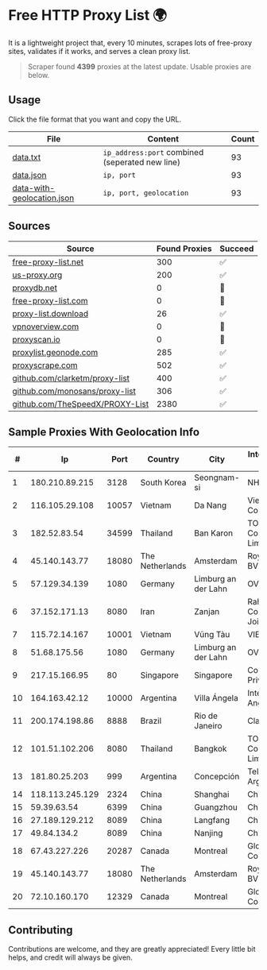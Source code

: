 
# Free HTTP Proxy List 🌍

It is a lightweight project that, every 10 minutes, scrapes lots of free-proxy sites, validates if it works, and serves a clean proxy list.


> Scraper found **4399** proxies at the latest update. Usable proxies are below.

## Usage

Click the file format that you want and copy the URL.


|File|Content|Count|
|----|-------|-----|
|[data.txt](https://raw.githubusercontent.com/themiralay/Proxy-List-World/master/data.txt)|`ip_address:port` combined (seperated new line)|93|
|[data.json](https://raw.githubusercontent.com/themiralay/Proxy-List-World/master/data.json)|`ip, port`|93|
|[data-with-geolocation.json](https://raw.githubusercontent.com/themiralay/Proxy-List-World/master/data-with-geolocation.json)|`ip, port, geolocation`|93|

## Sources

|Source|Found Proxies|Succeed|
|------|-------------|-------|
|[free-proxy-list.net](https://free-proxy-list.net)|300|✅|
|[us-proxy.org](https://www.us-proxy.org)|200|✅|
|[proxydb.net](http://proxydb.net)|0|🚫|
|[free-proxy-list.com](https://free-proxy-list.com/?page=&port=&type%5B%5D=http&type%5B%5D=https&up_time=0&search=Search)|0|🚫|
|[proxy-list.download](https://www.proxy-list.download/HTTP)|26|✅|
|[vpnoverview.com](https://vpnoverview.com/privacy/anonymous-browsing/free-proxy-servers)|0|🚫|
|[proxyscan.io](https://www.proxyscan.io)|0|🚫|
|[proxylist.geonode.com](https://proxylist.geonode.com/api/proxy-list?limit=300&page=1&sort_by=lastChecked&sort_type=desc&protocols=http,https)|285|✅|
|[proxyscrape.com](https://api.proxyscrape.com/v2/?request=displayproxies&protocol=http&timeout=10000&country=all&ssl=all&anonymity=all)|502|✅|
|[github.com/clarketm/proxy-list](https://raw.githubusercontent.com/clarketm/proxy-list/master/proxy-list-raw.txt)|400|✅|
|[github.com/monosans/proxy-list](https://raw.githubusercontent.com/monosans/proxy-list/main/proxies/http.txt)|306|✅|
|[github.com/TheSpeedX/PROXY-List](https://raw.githubusercontent.com/TheSpeedX/PROXY-List/master/http.txt)|2380|✅|


## Sample Proxies With Geolocation Info

|#|Ip|Port|Country|City|Internet Service Provider|
|-|--|----|-------|----|-------------------------|
|1|180.210.89.215|3128|South Korea|Seongnam-si|NHNCLOUD|
|2|116.105.29.108|10057|Vietnam|Da Nang|Viettel Corporation|
|3|182.52.83.54|34599|Thailand|Ban Karon|TOT Public Company Limited|
|4|45.140.143.77|18080|The Netherlands|Amsterdam|RoyaleHosting BV|
|5|57.129.34.139|1080|Germany|Limburg an der Lahn|OVH SAS|
|6|37.152.171.13|8080|Iran|Zanjan|Rahanet Zanjan Co. (Private Joint-Stock)|
|7|115.72.14.167|10001|Vietnam|Vũng Tàu|VIETELmetro|
|8|51.68.175.56|1080|Germany|Limburg an der Lahn|OVH SAS|
|9|217.15.166.95|80|Singapore|Singapore|Contabo Asia Private Limited|
|10|164.163.42.12|10000|Argentina|Villa Ángela|Interret Villa Angela SRL|
|11|200.174.198.86|8888|Brazil|Rio de Janeiro|Claro S.A|
|12|101.51.102.206|8080|Thailand|Bangkok|TOT Public Company Limited|
|13|181.80.25.203|999|Argentina|Concepción|Telecom Argentina S.A.|
|14|118.113.245.129|2324|China|Shanghai|Chinanet|
|15|59.39.63.54|6399|China|Guangzhou|Chinanet|
|16|27.189.129.212|8089|China|Langfang|Chinanet|
|17|49.84.134.2|8089|China|Nanjing|China Telecom|
|18|67.43.227.226|20287|Canada|Montreal|GloboTech Communications|
|19|45.140.143.77|18080|The Netherlands|Amsterdam|RoyaleHosting BV|
|20|72.10.160.170|12329|Canada|Montreal|GloboTech Communications|



## Contributing

Contributions are welcome, and they are greatly appreciated! Every
little bit helps, and credit will always be given.

